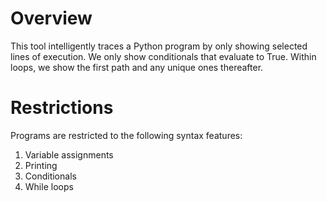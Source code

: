 # Overview
This tool intelligently traces a Python program by only showing selected lines of execution.
We only show conditionals that evaluate to True.
Within loops, we show the first path and any unique ones thereafter.
# Restrictions
Programs are restricted to the following syntax features:
1. Variable assignments
2. Printing
3. Conditionals
4. While loops
